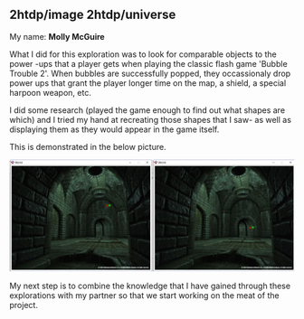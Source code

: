 ## 2htdp/image 2htdp/universe
My name: **Molly McGuire**

What I did for this exploration was to look for comparable objects to the power -ups that a player gets when
playing the classic flash game 'Bubble Trouble 2'. When bubbles are successfully popped, they occassionaly 
drop power ups that grant the player longer time on the map, a shield, a special harpoon weapon, etc.

I did some research (played the game enough to find out what shapes are which) and I tried my hand at 
recreating those shapes that I saw- as well as displaying them as they would appear in the game itself.

This is demonstrated in the below picture. 

![output2](/output2.png?raw=true "output2")


My next step is to combine the knowledge that I have gained through these explorations with my partner so 
that we start working on the meat of the project.

